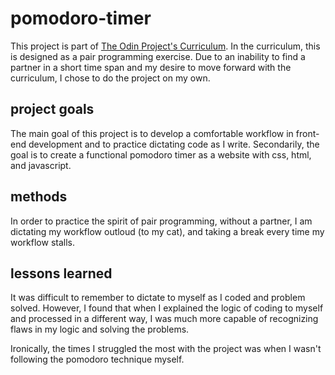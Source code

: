 # pomodoro-timer

This project is part of [The Odin Project's Curriculum](https://www.theodinproject.com/courses/web-development-101/lessons/pairing-project). In the curriculum, this is designed as a pair programming exercise. Due to an inability to find a partner in a short time span and my desire to move forward with the curriculum, I chose to do the project on my own.

## project goals
The main goal of this project is to develop a comfortable workflow in front-end development and to practice dictating code as I write. Secondarily, the goal is to create a functional pomodoro timer as a website with css, html, and javascript.

## methods
In order to practice the spirit of pair programming, without a partner, I am dictating my workflow outloud (to my cat), and taking a break every time my workflow stalls.

## lessons learned
It was difficult to remember to dictate to myself as I coded and problem solved. However, I found that when I explained the logic of coding to myself and processed in a different way, I was much more capable of recognizing flaws in my logic and solving the problems.

Ironically, the times I struggled the most with the project was when I wasn't following the pomodoro technique myself.